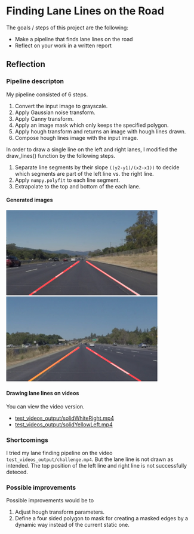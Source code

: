 # Finding Lane Lines on the Road

The goals / steps of this project are the following:
* Make a pipeline that finds lane lines on the road
* Reflect on your work in a written report

## Reflection

### Pipeline descripton

My pipeline consisted of 6 steps.

1. Convert the input image to grayscale.
2. Apply Gaussian noise transform.
3. Apply Canny transform.
4. Apply an image mask which only keeps the specified polygon.
5. Apply hough transform and returns an image with hough lines drawn. 
6. Compose hough lines image with the input image.

In order to draw a single line on the left and right lanes, I modified the draw_lines() function by the following steps.

1. Separate line segments by their slope `((y2-y1)/(x2-x1))` to decide which segments are part of the left line vs. the right line. 
2. Apply `numpy.polyfit` to each line segment.
3. Extrapolate to the top and bottom of the each lane.

#### Generated images

<img src="test_images_output/solidWhiteRight.jpg" width="405" alt="Combined Image" />

<img src="test_images_output/solidYellowLeft.jpg" width="405" alt="Combined Image" />

#### Drawing lane lines on videos

You can view the video version.

* <a href="test_videos_output/solidWhiteRight.mp4">test_videos_output/solidWhiteRight.mp4</a>
* <a href="test_videos_output/solidYellowLeft.mp4">test_videos_output/solidYellowLeft.mp4</a>

### Shortcomings

I tried my lane finding pipeline on the video `test_videos_output/challenge.mp4`. But the lane line is not drawn 
as intended. The top position of the left line and right line is not successfully deteced. 

### Possible improvements

Possible improvements would be to 

1. Adjust hough transform parameters. 
2. Define a four sided polygon to mask for creating a masked edges by a dynamic way instead of the current static one.
